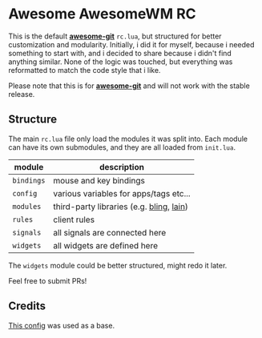 # Awesome AwesomeWM RC

This is the default **[awesome-git](https://awesomewm.org/apidoc/)** `rc.lua`, but structured for better customization and modularity.
Initially, i did it for myself, because i needed something to start with,
and i decided to share because i didn't find anything similar. 
None of the logic was touched, but everything was reformatted to match the code style that i like.

Please note that this is for **[awesome-git](https://awesomewm.org/apidoc/)** and will not work with the stable release. 

## Structure

The main `rc.lua` file only load the modules it was split into.
Each module can have its own submodules, and they are all loaded from `init.lua`.

module | description
-------- | -----------
`bindings` | mouse and key bindings
`config` | various variables for apps/tags etc...
`modules` | third-party libraries (e.g. [bling](https://github.com/BlingCorp/bling), [lain](https://github.com/lcpz/lain))
`rules` | client rules
`signals` | all signals are connected here
`widgets` | all widgets are defined here

The `widgets` module could be better structured, might redo it later.

Feel free to submit PRs!

## Credits

[This config](https://git.linuxit.us/spider/awesome/src/commit/921c5019df6a03915e09efcb1336bbca518a4401) was used as a base.
